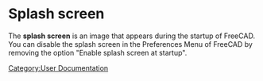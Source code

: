 # Splash screen
  The **splash screen** is an image that appears during the startup of FreeCAD. You can disable the splash screen in the Preferences Menu of FreeCAD by removing the option \"Enable splash screen at startup\".



[Category:User Documentation](Category:User_Documentation.md)
